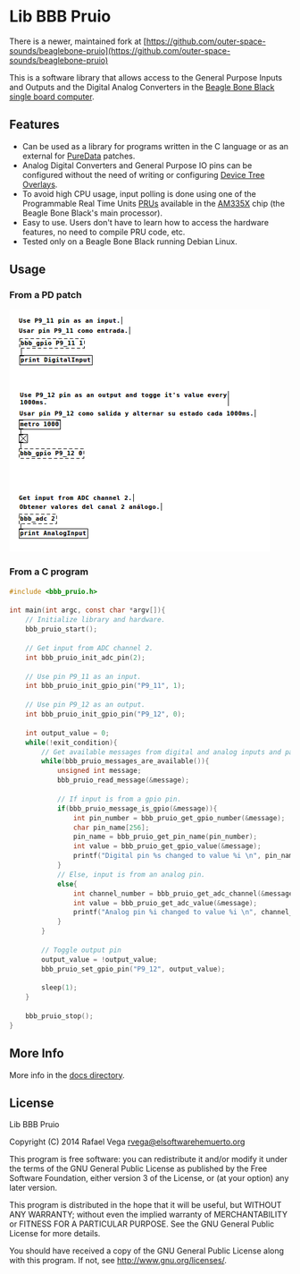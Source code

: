 # Lib BBB Pruio

There is a newer, maintained fork at [https://github.com/outer-space-sounds/beaglebone-pruio](https://github.com/outer-space-sounds/beaglebone-pruio)

This is a software library that allows access to the General Purpose Inputs and Outputs and the Digital Analog Converters in the [Beagle Bone Black single board computer](http://beagleboard.org/black).  

## Features

* Can be used as a library for programs written in the C language or as an external for [PureData](http://puredata.info) patches.
* Analog Digital Converters and General Purpose IO pins can be configured without the need of writing or configuring [Device Tree Overlays](https://learn.adafruit.com/introduction-to-the-beaglebone-black-device-tree?view=all).
* To avoid high CPU usage, input polling is done using one of the Programmable Real Time Units [PRUs](https://github.com/beagleboard/am335x_pru_package/blob/master/Documentation/01-AM335x_PRU_ICSS_Overview.pdf?raw=true) available in the [AM335X](http://www.ti.com/product/am3358) chip (the Beagle Bone Black's main processor).
* Easy to use. Users don't have to learn how to access the hardware features, no need to compile PRU code, etc.
* Tested only on a Beagle Bone Black running Debian Linux.

## Usage
 
### From a PD patch

![img](docs/images/lib-bbb-pruio-example.pd.png)

### From a C program

```C
#include <bbb_pruio.h>

int main(int argc, const char *argv[]){
    // Initialize library and hardware.
    bbb_pruio_start();

    // Get input from ADC channel 2.
    int bbb_pruio_init_adc_pin(2); 

    // Use pin P9_11 as an input.
    int bbb_pruio_init_gpio_pin("P9_11", 1); 

    // Use pin P9_12 as an output.
    int bbb_pruio_init_gpio_pin("P9_12", 0); 

    int output_value = 0;
    while(!exit_condition){
        // Get available messages from digital and analog inputs and parse them:
        while(bbb_pruio_messages_are_available()){
            unsigned int message;
            bbb_pruio_read_message(&message);

            // If input is from a gpio pin.
            if(bbb_pruio_message_is_gpio(&message)){
                int pin_number = bbb_pruio_get_gpio_number(&message);
                char pin_name[256];
                pin_name = bbb_pruio_get_pin_name(pin_number);
                int value = bbb_pruio_get_gpio_value(&message);
                printf("Digital pin %s changed to value %i \n", pin_name, value);
            }
            // Else, input is from an analog pin.
            else{
                int channel_number = bbb_pruio_get_adc_channel(&message);
                int value = bbb_pruio_get_adc_value(&message);
                printf("Analog pin %i changed to value %i \n", channel_number, value);
            }
        }

        // Toggle output pin
        output_value = !output_value;
        bbb_pruio_set_gpio_pin("P9_12", output_value); 

        sleep(1);
    }

    bbb_pruio_stop();
}

```

## More Info

More info in the [docs directory](docs/manual.md).

## License

Lib BBB Pruio

Copyright (C) 2014 Rafael Vega <rvega@elsoftwarehemuerto.org>

This program is free software: you can redistribute it and/or modify it under the terms of the GNU General Public License as published by the Free Software Foundation, either version 3 of the License, or (at your option) any later version.  

This program is distributed in the hope that it will be useful, but WITHOUT ANY WARRANTY; without even the implied warranty of MERCHANTABILITY or FITNESS FOR A PARTICULAR PURPOSE.  See the GNU General Public License for more details.

You should have received a copy of the GNU General Public License along with this program.  If not, see <http://www.gnu.org/licenses/>.
